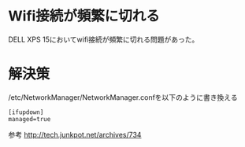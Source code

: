 # Wifi接続が頻繁に切れる
DELL XPS 15においてwifi接続が頻繁に切れる問題があった。

# 解決策
/etc/NetworkManager/NetworkManager.confを以下のように書き換える

```
[ifupdown]
managed=true
```

参考
http://tech.junkpot.net/archives/734
